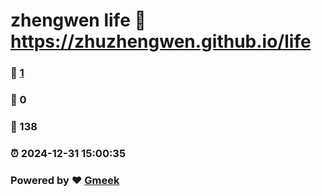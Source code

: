 # zhengwen life :link: https://zhuzhengwen.github.io/life 
### :page_facing_up: [1](https://zhuzhengwen.github.io/life/tag.html) 
### :speech_balloon: 0 
### :hibiscus: 138 
### :alarm_clock: 2024-12-31 15:00:35 
### Powered by :heart: [Gmeek](https://github.com/Meekdai/Gmeek)
